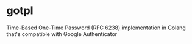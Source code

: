 # gotpl
Time-Based One-Time Password (RFC 6238) implementation in Golang that's compatible with Google Authenticator
